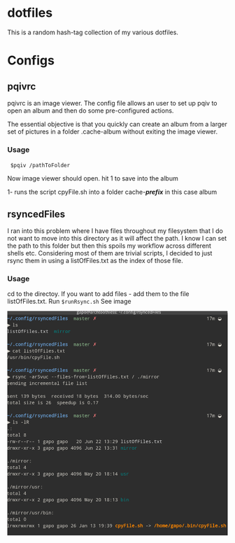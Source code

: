 # dotfiles

This is a random hash-tag collection of my various dotfiles.

# Configs

## pqivrc

pqivrc is an image viewer. The config file allows an user to set up pqiv to open an album and then do some pre-configured actions.

The essential objective is that you quickly can create an album from a larger set of pictures in a folder .cache-album without exiting the image viewer.

### Usage

<code> $pqiv /pathToFolder </code>

Now image viewer should open. hit 1 to save into the album

1- runs the script cpyFile.sh into a folder cache-***prefix*** in this case  album

## rsyncedFiles

I ran into this problem where I have files throughout my filesystem that I do not want to move into this directory as it will affect the path. I know I can set the path to this folder but then this spoils my workflow across different shells etc. Considering most of them are trivial scripts, I decided to just rsync them in using a listOfFiles.txt as the index of those file. 

### Usage

cd to the directoy.
If you want to add files - add them to the file listOfFiles.txt.
Run <code>$runRsync.sh</code>
See image 

![rsyncWorkflow](doc/img/rsyncWorkflow.png)
